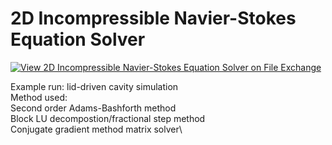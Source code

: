 # 2D Incompressible Navier-Stokes Equation Solver
[![View 2D Incompressible Navier-Stokes Equation Solver  on File Exchange](https://www.mathworks.com/matlabcentral/images/matlab-file-exchange.svg)](https://www.mathworks.com/matlabcentral/fileexchange/124175-2d-incompressible-navier-stokes-equation-solver)

Example run: lid-driven cavity simulation\
Method used:\
Second order Adams-Bashforth method\
Block LU decompostion/fractional step method \
Conjugate gradient method matrix solver\
